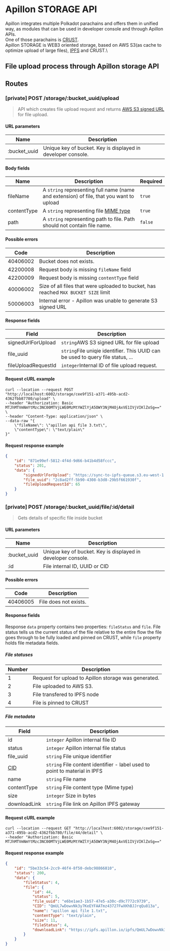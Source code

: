 # Apillon STORAGE API

Apillon integrates multiple Polkadot parachains and offers them in unified way, as modules that can be used in developer console and through Apillon APIs.\
One of those parachains is [CRUST](https://crust.network/). \
Apillon STORAGE is WEB3 oriented storage, based on AWS S3(as cache to optimize upload of large files), [IPFS](https://ipfs.tech/) and CRUST.\

## File upload process through Apillon storage API

## Routes

### [private] POST /storage/:bucket_uuid/upload

> API which creates file upload request and returns [AWS S3 signed URL](https://docs.aws.amazon.com/AmazonS3/latest/userguide/using-presigned-url.html) for file upload.

#### URL parameters

| Name         | Description                                                  |
| ------------ | ------------------------------------------------------------ |
| :bucket_uuid | Unique key of bucket. Key is displayed in developer console. |

#### Body fields

| Name        | Description                                                                                                                        | Required |
| ----------- | ---------------------------------------------------------------------------------------------------------------------------------- | -------- |
| fileName    | A `string` representing full name (name and extension) of file, that you want to upload                                            | `true`   |
| contentType | A `string` representing file [MIME type](https://developer.mozilla.org/en-US/docs/Web/HTTP/Basics_of_HTTP/MIME_types/Common_types) | `true`   |
| path        | A `string` representing path to file. Path should not contain file name.                                                           | `false`  |

#### Possible errors

| Code     | Description                                                                         |
| -------- | ----------------------------------------------------------------------------------- |
| 40406002 | Bucket does not exists.                                                             |
| 42200008 | Request body is missing `fileName` field                                            |
| 42200009 | Request body is missing `contentType` field                                         |
| 40006002 | Size of all files that were uploaded to bucket, has reached `MAX BUCKET SIZE` limit |
| 50006003 | Internal error - Apillon was unable to generate S3 signed URL                       |

#### Response fields

| Field               | Description                                                                     |
| ------------------- | ------------------------------------------------------------------------------- |
| signedUrlForUpload  | `string`AWS S3 signed URL for file upload                                       |
| file_uuid           | `string`File uniqie identifier. This UUID can be used to query file status, ... |
| fileUploadRequestId | `integer`Internal ID of file upload request.                                    |

#### Request cURL example

```
curl --location --request POST "http://localhost:6002/storage/cee9f151-a371-495b-acd2-4362fbb87780/upload" \
--header "Authorization: Basic MTJhMTVmNmYtMzc3NC00MTVjLWE0MzMtYWZlYjA5OWY3NjM4OjAxVE1IVjVIKlZoSg==" \
--header "Content-Type: application/json" \
--data-raw "{
    \"fileName\": \"apillon api file 3.txt\",
    \"contentType\": \"text/plain\"
}"
```

#### Request response example

```JSON
{
    "id": "871e99ef-5812-4f4d-9d66-b41b4d58fccc",
    "status": 201,
    "data": {
        "signedUrlForUpload": "https://sync-to-ipfs-queue.s3.eu-west-1.amazonaws.com/STORAGE/11/apillon%20api%20file%203.txt?X-Amz-Algorithm=AWS4-HMAC-SHA256&X-Amz-Credential=AKIAQIMRRA6GJRL57L7G%2F20221230%2Feu-west-1%2Fs3%2Faws4_request&X-Amz-Date=20221230T103439Z&X-Amz-Expires=900&X-Amz-Signature=a05707ced1e329b712b3e620bc8e533eb38a3f779bcdeaf22df03af7effa7246&X-Amz-SignedHeaders=host",
        "file_uuid": "2c8ad2ff-5b90-4308-b3d8-29b5f661930f",
        "fileUploadRequestId": 65
    }
}
```

### [private] POST /storage/:bucket_uuid/file/:id/detail

> Gets details of specific file inside bucket

#### URL parameters

| Name         | Description                                                  |
| ------------ | ------------------------------------------------------------ |
| :bucket_uuid | Unique key of bucket. Key is displayed in developer console. |
| :id          | File internal ID, UUID or CID                                |

#### Possible errors

| Code     | Description           |
| -------- | --------------------- |
| 40406005 | File does not exists. |

#### Response fields

Response `data` property contains two properties: `fileStatus` and `file`. File status tells us the current status of the file relative to the entire flow the file goes through to be fully loaded and pinned on CRUST, while `file` property holds file metadata fields.

##### File statuses

| Number | Description                                          |
| ------ | ---------------------------------------------------- |
| 1      | Request for upload to Apillon storage was generated. |
| 2      | File uploaded to AWS S3.                             |
| 3      | File transfered to IPFS node                         |
| 4      | File is pinned to CRUST                              |

##### File metadata

| Field                                                                    | Description                                                                |
| ------------------------------------------------------------------------ | -------------------------------------------------------------------------- |
| id                                                                       | `integer` Apillon internal file ID                                         |
| status                                                                   | `integer` Apillon internal file status                                     |
| file_uuid                                                                | `string` File unique identifier                                            |
| [CID](https://docs.ipfs.tech/concepts/content-addressing/#what-is-a-cid) | `string` File content identifier - label used to point to material in IPFS |
| name                                                                     | `string` File name                                                         |
| contentType                                                              | `string` File content type (Mime type)                                     |
| size                                                                     | `integer` Size in bytes                                                    |
| downloadLink                                                             | `string` File link on Apillon IPFS gateway                                 |

#### Request cURL example

```
curl --location --request GET "http://localhost:6002/storage/cee9f151-a371-495b-acd2-4362fbb780/file/44/detail" \
--header "Authorization: Basic MTJhMTVmNmYtMzc3NC00MTVjLWE0MzMtYWZlYjA5OWY3NjM4OjAxVE1IVjVIKlZoSg=="
```

#### Request response example

```JSON
{
    "id": "5be33c54-2cc9-46f4-8f50-debc98866810",
    "status": 200,
    "data": {
        "fileStatus": 4,
        "file": {
            "id": 44,
            "status": 5,
            "file_uuid": "e6be1ae3-1b57-47e5-a30c-d9c7772c9739",
            "CID": "QmUL7wDowvNk3y7KeEYFAATmz43727FwXKhBJJrqQu813a",
            "name": "apillon api file 1.txt",
            "contentType": "text/plain",
            "size": 11,
            "fileStatus": 4,
            "downloadLink": "https://ipfs.apillon.io/ipfs/QmUL7wDowvNk3y7KeEYFAATmz43727FwXKhBJJrqQu813a"
        }
    }
}
```
